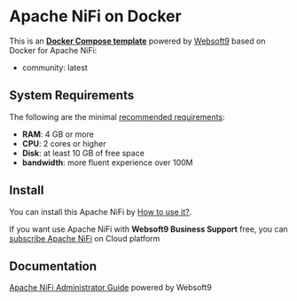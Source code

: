# Apache NiFi on Docker  

This is an **[Docker Compose template](https://github.com/Websoft9/docker-library)** powered by [Websoft9](https://www.websoft9.com) based on Docker for Apache NiFi:


 - community:  latest


## System Requirements

The following are the minimal [recommended requirements](https://nifi.apache.org):

* **RAM**: 4 GB or more
* **CPU**: 2 cores or higher
* **Disk**: at least 10 GB of free space
* **bandwidth**: more fluent experience over 100M  

## Install

You can install this Apache NiFi by [How to use it?](https://github.com/Websoft9/docker-library#how-to-use-it).   

If you want use Apache NiFi with **Websoft9 Business Support** free, you can [subscribe Apache NiFi](https://www.websoft9.com/apps) on Cloud platform

## Documentation

[Apache NiFi Administrator Guide](https://support.websoft9.com/docs/nifi) powered by Websoft9